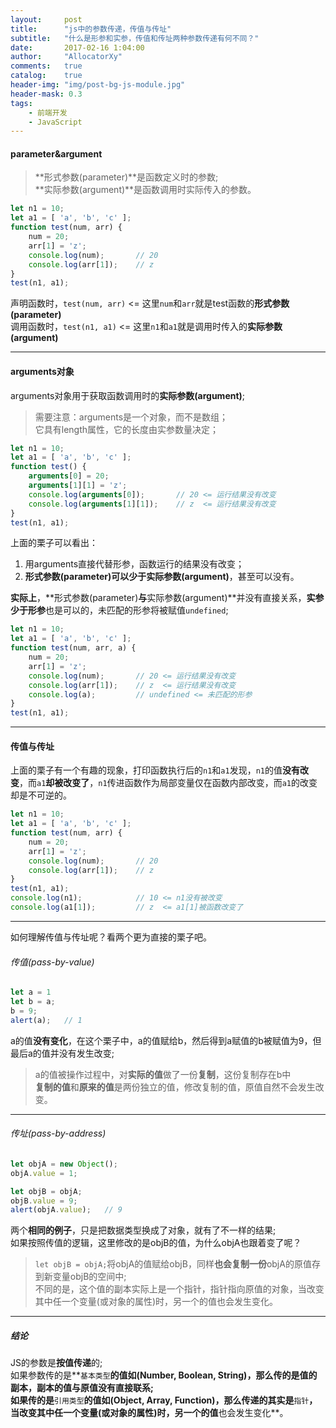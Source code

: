 ```yaml
---
layout:     post
title:      "js中的参数传递，传值与传址"
subtitle:   "什么是形参和实参，传值和传址两种参数传递有何不同？"
date:       2017-02-16 1:04:00
author:     "AllocatorXy"
comments:   true
catalog:    true
header-img: "img/post-bg-js-module.jpg"
header-mask: 0.3
tags:
    - 前端开发
    - JavaScript
---
```


#### parameter&argument
>**形式参数(parameter)**是函数定义时的参数;<br />
>**实际参数(argument)**是函数调用时实际传入的参数。

```javascript
let n1 = 10;
let a1 = [ 'a', 'b', 'c' ];
function test(num, arr) {
    num = 20;
    arr[1] = 'z';
    console.log(num);       // 20
    console.log(arr[1]);    // z
}
test(n1, a1);
```

声明函数时，`test(num, arr)` <= 这里`num`和`arr`就是test函数的**形式参数(parameter)**<br />
调用函数时，`test(n1, a1)` <= 这里`n1`和`a1`就是调用时传入的**实际参数(argument)**
<hr />

#### arguments对象
arguments对象用于获取函数调用时的**实际参数(argument)**;

>需要注意：arguments是一个对象，而不是数组；<br />
>它具有length属性，它的长度由实参数量决定；

```javascript
let n1 = 10;
let a1 = [ 'a', 'b', 'c' ];
function test() {
    arguments[0] = 20;
    arguments[1][1] = 'z';
    console.log(arguments[0]);       // 20 <= 运行结果没有改变
    console.log(arguments[1][1]);    // z  <= 运行结果没有改变
}
test(n1, a1);
```
上面的栗子可以看出：<br />
1. 用arguments直接代替形参，函数运行的结果没有改变；<br />
2. **形式参数(parameter)**可以少于**实际参数(argument)**，甚至可以没有。

**实际上**，**形式参数(parameter)**与**实际参数(argument)**并没有直接关系，**实参少于形参**也是可以的，未匹配的形参将被赋值`undefined`;

```javascript
let n1 = 10;
let a1 = [ 'a', 'b', 'c' ];
function test(num, arr, a) {
    num = 20;
    arr[1] = 'z';
    console.log(num);       // 20 <= 运行结果没有改变
    console.log(arr[1]);    // z  <= 运行结果没有改变
    console.log(a);         // undefined <= 未匹配的形参
}
test(n1, a1);
```
<hr />

#### 传值与传址
上面的栗子有一个有趣的现象，打印函数执行后的`n1`和`a1`发现，`n1`的值**没有改变**，而`a1`**却被改变了**，`n1`传进函数作为局部变量仅在函数内部改变，而`a1`的改变却是不可逆的。

```javascript
let n1 = 10;
let a1 = [ 'a', 'b', 'c' ];
function test(num, arr) {
    num = 20;
    arr[1] = 'z';
    console.log(num);       // 20
    console.log(arr[1]);    // z
}
test(n1, a1);
console.log(n1);            // 10 <= n1没有被改变
console.log(a1[1]);         // z  <= a1[1]被函数改变了
```
<hr />

如何理解传值与传址呢？看两个更为直接的栗子吧。

###### 传值(pass-by-value)
```javascript
let a = 1
let b = a;
b = 9;
alert(a);   // 1
```
a的值**没有变化**，在这个栗子中，a的值赋给b，然后得到a赋值的b被赋值为9，但最后a的值并没有发生改变;

>a的值被操作过程中，对**实际的值**做了一份**复制**，这份复制存在b中<br />
>**复制的值**和**原来的值**是两份独立的值，修改复制的值，原值自然不会发生改变。
<hr />

###### 传址(pass-by-address)
```javascript
let objA = new Object();
objA.value = 1;

let objB = objA;
objB.value = 9;
alert(objA.value);   // 9
```
两个**相同的例子**，只是把数据类型换成了对象，就有了不一样的结果;<br />
如果按照传值的逻辑，这里修改的是objB的值，为什么objA也跟着变了呢？

>`let objB = objA;`将objA的值赋给objB，同样**也会复制一份**objA的原值存到新变量objB的空间中;<br />
>不同的是，这个值的副本实际上是一个指针，指针指向原值的对象，当改变其中任一个变量(或对象的属性)时，另一个的值也会发生变化。
<hr />

##### 结论
JS的参数是**按值传递**的;<br />
如果参数传的是**`基本类型`**的值如(Number, Boolean, String)，那么传的是值的副本，**副本的值与原值没有直接联系**;<br />
如果传的是**`引用类型`**的值如(Object, Array, Function)，那么传递的其实是**`指针`**，当改变其中任一个变量(或对象的属性)时，另一个的值**也会发生变化**。